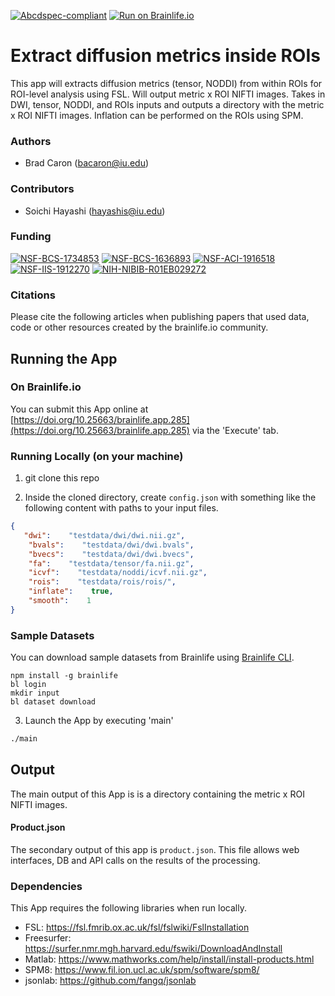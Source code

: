 [![Abcdspec-compliant](https://img.shields.io/badge/ABCD_Spec-v1.1-green.svg)](https://github.com/brain-life/abcd-spec)
[![Run on Brainlife.io](https://img.shields.io/badge/Brainlife-brainlife.app.285-blue.svg)](https://doi.org/10.25663/brainlife.app.285)

# Extract diffusion metrics inside ROIs 

This app will extracts diffusion metrics (tensor, NODDI) from within ROIs for ROI-level analysis using FSL. Will output metric x ROI NIFTI images. Takes in DWI, tensor, NODDI, and ROIs inputs and outputs a directory with the metric x ROI NIFTI images. Inflation can be performed on the ROIs using SPM. 

### Authors 

- Brad Caron (bacaron@iu.edu) 

### Contributors 

- Soichi Hayashi (hayashis@iu.edu) 

### Funding 

[![NSF-BCS-1734853](https://img.shields.io/badge/NSF_BCS-1734853-blue.svg)](https://nsf.gov/awardsearch/showAward?AWD_ID=1734853)
[![NSF-BCS-1636893](https://img.shields.io/badge/NSF_BCS-1636893-blue.svg)](https://nsf.gov/awardsearch/showAward?AWD_ID=1636893)
[![NSF-ACI-1916518](https://img.shields.io/badge/NSF_ACI-1916518-blue.svg)](https://nsf.gov/awardsearch/showAward?AWD_ID=1916518)
[![NSF-IIS-1912270](https://img.shields.io/badge/NSF_IIS-1912270-blue.svg)](https://nsf.gov/awardsearch/showAward?AWD_ID=1912270)
[![NIH-NIBIB-R01EB029272](https://img.shields.io/badge/NIH_NIBIB-R01EB029272-green.svg)](https://grantome.com/grant/NIH/R01-EB029272-01)

### Citations 

Please cite the following articles when publishing papers that used data, code or other resources created by the brainlife.io community. 

 

## Running the App 

### On Brainlife.io 

You can submit this App online at [https://doi.org/10.25663/brainlife.app.285](https://doi.org/10.25663/brainlife.app.285) via the 'Execute' tab. 

### Running Locally (on your machine) 

1. git clone this repo 

2. Inside the cloned directory, create `config.json` with something like the following content with paths to your input files. 

```json 
{
   "dwi":    "testdata/dwi/dwi.nii.gz",
    "bvals":    "testdata/dwi/dwi.bvals",
    "bvecs":    "testdata/dwi/dwi.bvecs",
    "fa":    "testdata/tensor/fa.nii.gz",
    "icvf":    "testdata/noddi/icvf.nii.gz",
    "rois":    "testdata/rois/rois/",
    "inflate":    true,
    "smooth":    1
} 
``` 

### Sample Datasets 

You can download sample datasets from Brainlife using [Brainlife CLI](https://github.com/brain-life/cli). 

```
npm install -g brainlife 
bl login 
mkdir input 
bl dataset download 
``` 

3. Launch the App by executing 'main' 

```bash 
./main 
``` 

## Output 

The main output of this App is is a directory containing the metric x ROI NIFTI images. 

#### Product.json 

The secondary output of this app is `product.json`. This file allows web interfaces, DB and API calls on the results of the processing. 

### Dependencies 

This App requires the following libraries when run locally. 

- FSL: https://fsl.fmrib.ox.ac.uk/fsl/fslwiki/FslInstallation
- Freesurfer: https://surfer.nmr.mgh.harvard.edu/fswiki/DownloadAndInstall
- Matlab: https://www.mathworks.com/help/install/install-products.html
- SPM8: https://www.fil.ion.ucl.ac.uk/spm/software/spm8/
- jsonlab: https://github.com/fangq/jsonlab

